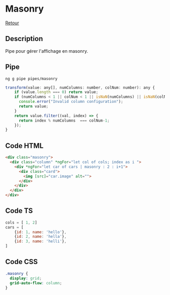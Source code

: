 # Masonry

[Retour](../readme.md)

## Description

Pipe pour gérer l'affichage en masonry.

## Pipe

```console
ng g pipe pipes/masonry
```

```javascript
transform(value: any[], numColumns: number, colNum: number): any {
    if (value.length === 0) return value;
    if (numColumns < 1 || colNum < 1 || isNaN(numColumns) || isNaN(colNum) ||colNum > numColumns) {
      console.error("Invalid column configuration");
      return value;
    }
    return value.filter((val, index) => {
      return index % numColumns  === colNum-1;
    });
}
```

## Code HTML

```html
<div class="masonry">
  <div class="column" *ngFor="let col of cols; index as i ">
    <div *ngFor="let car of cars | masonry : 2 : i+1">
      <div class="card">
        <img [src]="car.image" alt="">
      </div>
    </div>
  </div>
</div>
```

## Code TS

```javascript
cols = [ 1, 2]
cars = [
    {id: 1, name: 'hello'},
    {id: 2, name: 'hella'},
    {id: 3, name: 'helli'},
]
```

## Code CSS

```css
.masonry {
  display: grid;
  grid-auto-flow: column;
}
```

